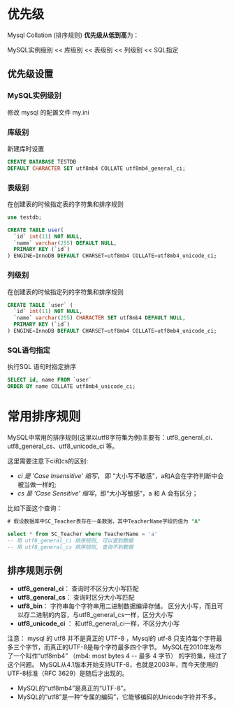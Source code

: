 # 优先级
Mysql Collation (排序规则) **优先级从低到高**为：

MySQL实例级别 <<  库级别 <<  表级别 << 列级别 << SQL指定

## 优先级设置
###  MySQL实例级别

修改 mysql 的配置文件 my.ini

### 库级别
新建库时设置
```sql
CREATE DATABASE TESTDB 
DEFAULT CHARACTER SET utf8mb4 COLLATE utf8mb4_general_ci;
```

### 表级别
在创建表的时候指定表的字符集和排序规则

```sql
use testdb;

CREATE TABLE user(
  `id` int(11) NOT NULL,
  `name` varchar(255) DEFAULT NULL,
  PRIMARY KEY (`id`)
) ENGINE=InnoDB DEFAULT CHARSET=utf8mb4 COLLATE=utf8mb4_unicode_ci;

```


### 列级别
在创建表的时候指定列的字符集和排序规则
```sql
CREATE TABLE `user` (
  `id` int(11) NOT NULL,
  `name` varchar(255) CHARACTER SET utf8mb4 DEFAULT NULL,
  PRIMARY KEY (`id`)
) ENGINE=InnoDB DEFAULT CHARSET=utf8mb4 COLLATE=utf8mb4_unicode_ci;
```

### SQL语句指定
执行SQL 语句时指定排序
```sql
SELECT id, name FROM `user` 
ORDER BY name COLLATE utf8mb4_unicode_ci;
```


# 常用排序规则

MySQL中常用的排序规则(这里以utf8字符集为例)主要有：utf8_general_ci、utf8_general_cs、utf8_unicode_ci 等。

这里需要注意下ci和cs的区别:

-   *ci 是 ’Case Insensitive’ 缩写*， 即 “大小写不敏感”，a和A会在字符判断中会被当做一样的;
-  *cs 是 ‘Case Sensitive’ 缩写*，即“大小写敏感”，a 和 A 会有区分；

比如下面这个查询：

```sql
# 假设数据库中SC_Teacher表存在一条数据，其中TeacherName字段的值为 "A"

select * from SC_Teacher where TeacherName = 'a' 
-- 用 utf8_general_ci 排序规则, 可以查到数据
-- 用 utf8_general_cs 排序规则, 查询不到数据
```

## 排序规则示例
-   **utf8_general_ci**： 查询时不区分大小写匹配
-   **utf8_general_cs**： 查询时区分大小写匹配
-   **utf8_bin**： 字符串每个字符串用二进制数据编译存储。 区分大小写，而且可以存二进制的内容，与utf8_general_cs一样，区分大小写
-   **utf8_unicode_ci** ： 和utf8_general_ci一样，不区分大小写


注意：
mysql 的 utf8 并不是真正的 UTF-8 ，Mysql的 utf-8 只支持每个字符最多三个字节，而真正的UTF-8是每个字符最多四个字节。
MySQL在2010年发布了一个叫作“utf8mb4” （mb4: most bytes 4 -- 最多 4 字节） 的字符集，绕过了这个问题。
MySQL从4.1版本开始支持UTF-8，也就是2003年，而今天使用的UTF-8标准（RFC 3629）是随后才出现的。

-   MySQL的“utf8mb4”是真正的“UTF-8”。
-   MySQL的“utf8”是一种“专属的编码”，它能够编码的Unicode字符并不多。
